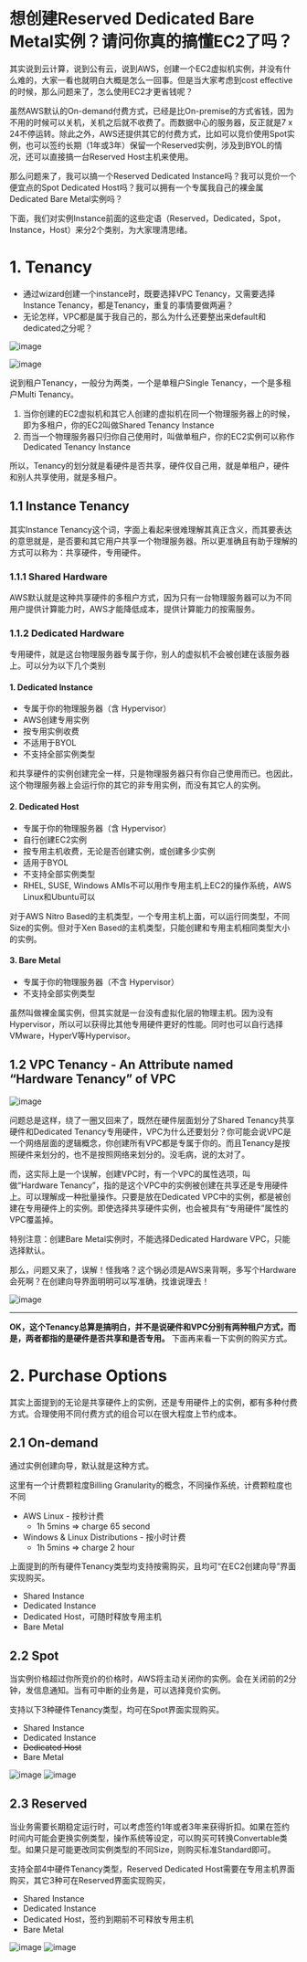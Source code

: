 # 想创建Reserved Dedicated Bare Metal实例？请问你真的搞懂EC2了吗？

其实说到云计算，说到公有云，说到AWS，创建一个EC2虚拟机实例，并没有什么难的，大家一看也就明白大概是怎么一回事。但是当大家考虑到cost effective的时候，那么问题来了，怎么使用EC2才更省钱呢？

虽然AWS默认的On-demand付费方式，已经是比On-premise的方式省钱，因为不用的时候可以关机，关机之后就不收费了。而数据中心的服务器，反正就是7 x 24不停运转。除此之外，AWS还提供其它的付费方式，比如可以竞价使用Spot实例，也可以签约长期（1年或3年）保留一个Reserved实例，涉及到BYOL的情况，还可以直接搞一台Reserved Host主机来使用。

那么问题来了，我可以搞一个Reserved Dedicated Instance吗？我可以竞价一个便宜点的Spot Dedicated Host吗？我可以拥有一个专属我自己的裸金属Dedicated Bare Metal实例吗？

下面，我们对实例Instance前面的这些定语（Reserved，Dedicated，Spot，Instance，Host）来分2个类别，为大家理清思绪。


# 1. Tenancy
- 通过wizard创建一个instance时，既要选择VPC Tenancy，又需要选择Instance Tenancy，都是Tenancy，重复的事情要做两遍？
- 无论怎样，VPC都是属于我自己的，那么为什么还要整出来default和dedicated之分呢？

![image](https://user-images.githubusercontent.com/26485327/72311412-efee8700-36c7-11ea-9de0-cfe6ee261df7.png)

![image](https://user-images.githubusercontent.com/26485327/72311325-9423fe00-36c7-11ea-93a1-7cfd6ce2425a.png)


说到租户Tenancy，一般分为两类，一个是单租户Single Tenancy，一个是多租户Multi Tenancy。
1. 当你创建的EC2虚拟机和其它人创建的虚拟机在同一个物理服务器上的时候，即为多租户，你的EC2叫做Shared Tenancy Instance
2. 而当一个物理服务器只归你自己使用时，叫做单租户，你的EC2实例可以称作Dedicated Tenancy Instance

所以，Tenancy的划分就是看硬件是否共享，硬件仅自己用，就是单租户，硬件和别人共享使用，就是多租户。


## 1.1 Instance Tenancy
其实Instance Tenancy这个词，字面上看起来很难理解其真正含义，而其要表达的意思就是，是否要和其它用户共享一个物理服务器。所以更准确且有助于理解的方式可以称为：共享硬件，专用硬件。

### 1.1.1 Shared Hardware
AWS默认就是这种共享硬件的多租户方式，因为只有一台物理服务器可以为不同用户提供计算能力时，AWS才能降低成本，提供计算能力的按需服务。

### 1.1.2 Dedicated Hardware
专用硬件，就是这台物理服务器专属于你，别人的虚拟机不会被创建在该服务器上。可以分为以下几个类别
#### 1. Dedicated Instance
- 专属于你的物理服务器（含 Hypervisor）
- AWS创建专用实例
- 按专用实例收费
- 不适用于BYOL
- 不支持全部实例类型

和共享硬件的实例创建完全一样，只是物理服务器只有你自己使用而已。也因此，这个物理服务器上会运行你的其它的非专用实例，而没有其它人的实例。

#### 2. Dedicated Host
- 专属于你的物理服务器（含 Hypervisor）
- 自行创建EC2实例
- 按专用主机收费，无论是否创建实例，或创建多少实例
- 适用于BYOL
- 不支持全部实例类型
- RHEL, SUSE, Windows AMIs不可以用作专用主机上EC2的操作系统，AWS Linux和Ubuntu可以

对于AWS Nitro Based的主机类型，一个专用主机上面，可以运行同类型，不同Size的实例。但对于Xen Based的主机类型，只能创建和专用主机相同类型大小的实例。

#### 3. Bare Metal
- 专属于你的物理服务器（不含 Hypervisor）
- 不支持全部实例类型

虽然叫做裸金属实例，但其实就是一台没有虚拟化层的物理主机。因为没有Hypervisor，所以可以获得比其他专用硬件更好的性能。同时也可以自行选择VMware，HyperV等Hypervisor。

## 1.2 VPC Tenancy - An Attribute named “Hardware Tenancy” of VPC

![image](https://user-images.githubusercontent.com/26485327/72313950-858e1480-36d0-11ea-93fd-1bd790bc5930.png)

问题总是这样，绕了一圈又回来了，既然在硬件层面划分了Shared Tenancy共享硬件和Dedicated Tenancy专用硬件，VPC为什么还要划分？你可能会说VPC是一个网络层面的逻辑概念，你创建所有VPC都是专属于你的。而且Tenancy是按照硬件来划分的，也不是按照网络来划分的。没毛病，说的太对了。

而，这实际上是一个误解，创建VPC时，有一个VPC的属性选项，叫做“Hardware Tenancy”，指的是这个VPC中的实例被创建在共享还是专用硬件上。可以理解成一种批量操作。只要是放在Dedicated VPC中的实例，都是被创建在专用硬件上的实例。即使选择共享硬件实例，也会被具有“专用硬件”属性的VPC覆盖掉。

特别注意：创建Bare Metal实例时，不能选择Dedicated Hardware VPC，只能选择默认。

那么，问题又来了，误解！怪我咯？这个锅必须是AWS来背啊，多写个Hardware会死啊？在创建向导界面明明可以写准确，找谁说理去！

![image](https://user-images.githubusercontent.com/26485327/72314414-3b0d9780-36d2-11ea-8f3e-ec4792811195.png)

-----


**OK，这个Tenancy总算是搞明白，并不是说硬件和VPC分别有两种租户方式，而是，两者都指的是硬件是否共享和是否专用。** 下面再来看一下实例的购买方式。

# 2. Purchase Options

其实上面提到的无论是共享硬件上的实例，还是专用硬件上的实例，都有多种付费方式。合理使用不同付费方式的组合可以在很大程度上节约成本。

## 2.1 On-demand
通过实例创建向导，默认就是这种方式。

这里有一个计费颗粒度Billing Granularity的概念，不同操作系统，计费颗粒度也不同
- AWS Linux - 按秒计费
  - 1h 5mins => charge 65 second
- Windows & Linux Distributions - 按小时计费
  - 1h 5mins => charge 2 hour

上面提到的所有硬件Tenancy类型均支持按需购买，且均可“在EC2创建向导”界面实现购买。
- Shared Instance
- Dedicated Instance
- Dedicated Host，可随时释放专用主机
- Bare Metal


## 2.2 Spot
当实例价格超过你所竞价的价格时，AWS将主动关闭你的实例。会在关闭前的2分钟，发信息通知。当有可中断的业务是，可以选择竞价实例。

支持以下3种硬件Tenancy类型，均可在Spot界面实现购买。
- Shared Instance
- Dedicated Instance
- ~~Dedicated Host~~
- Bare Metal

![image](https://user-images.githubusercontent.com/26485327/72316071-44016780-36d8-11ea-8de5-c8a833b543f3.png)
![image](https://user-images.githubusercontent.com/26485327/72316121-672c1700-36d8-11ea-9f25-17aef68b057b.png)

## 2.3 Reserved

当业务需要长期稳定运行时，可以考虑签约1年或者3年来获得折扣。如果在签约时间内可能会更换实例类型，操作系统等设定，可以购买可转换Convertable类型。如果只是可能更改同实例类型的不同Size，则购买标准Standard即可。

支持全部4中硬件Tenancy类型，Reserved Dedicated Host需要在专用主机界面购买，其它3种可在Reserved界面实现购买，

- Shared Instance
- Dedicated Instance
- Dedicated Host，签约到期前不可释放专用主机
- Bare Metal

![image](https://user-images.githubusercontent.com/26485327/72316300-0d781c80-36d9-11ea-9c0b-cddae1845ae2.png)
![image](https://user-images.githubusercontent.com/26485327/72316331-284a9100-36d9-11ea-88e8-b264e3b881c1.png)


























